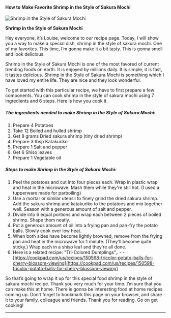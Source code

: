             

#### How to Make Favorite Shrimp in the Style of Sakura Mochi

![Shrimp in the Style of Sakura Mochi](https://img-global.cpcdn.com/recipes/5409598287642624/751x532cq70/shrimp-in-the-style-of-sakura-mochi-recipe-main-photo.jpg)

**Shrimp in the Style of Sakura Mochi**

Hey everyone, it’s Louise, welcome to our recipe page. Today, I will show you a way to make a special dish, shrimp in the style of sakura mochi. One of my favorites. This time, I’m gonna make it a bit tasty. This is gonna smell and look delicious.

Shrimp in the Style of Sakura Mochi is one of the most favored of current trending foods on earth. It is enjoyed by millions daily. It is simple, it is fast, it tastes delicious. Shrimp in the Style of Sakura Mochi is something which I have loved my entire life. They are nice and they look wonderful.

To get started with this particular recipe, we have to first prepare a few components. You can cook shrimp in the style of sakura mochi using 7 ingredients and 6 steps. Here is how you cook it.

##### The ingredients needed to make Shrimp in the Style of Sakura Mochi:

1.  Prepare 4 Potatoes
2.  Take 12 Boiled and hulled shrimp
3.  Get 8 grams Dried sakura shrimp (tiny dried shrimp)
4.  Prepare 3 tbsp Katakuriko
5.  Prepare 1 Salt and pepper
6.  Get 6 Shiso leaves
7.  Prepare 1 Vegetable oil

##### Steps to make Shrimp in the Style of Sakura Mochi:

1.  Peel the potatoes and cut into four pieces each. Wrap in plastic wrap and heat in the microwave. Mash them while they're still hot. (I used a tupperware made for parboiling)
2.  Use a mortar or similar utensil to finely grind the dried sakura shrimp. Add the sakura shrimp and katakuriko to the potatoes and mix together well. Season with a generous amount of salt and pepper.
3.  Divide into 6 equal portions and wrap each between 2 pieces of boiled shrimp. Shape them neatly.
4.  Put a generous amount of oil into a frying pan and pan-fry the potato balls. Slowly cook over low heat.
5.  When both sides have become lightly browned, remove from the frying pan and heat in the microwave for 1 minute. (They'll become quite sticky.) Wrap each in a shiso leaf and they're all done.
6.  Here is a related recipe: "Tri-Colored Dumplings",. - - [https://cookpad.com/us/recipes/150598-tricolor-potato-balls-for-cherry-blossom-viewing](https://cookpad.com/us/recipes/150598-tricolor-potato-balls-for-cherry-blossom-viewing)

So that’s going to wrap it up for this special food shrimp in the style of sakura mochi recipe. Thank you very much for your time. I’m sure that you can make this at home. There is gonna be interesting food at home recipes coming up. Don’t forget to bookmark this page on your browser, and share it to your family, colleague and friends. Thank you for reading. Go on get cooking!

* * *